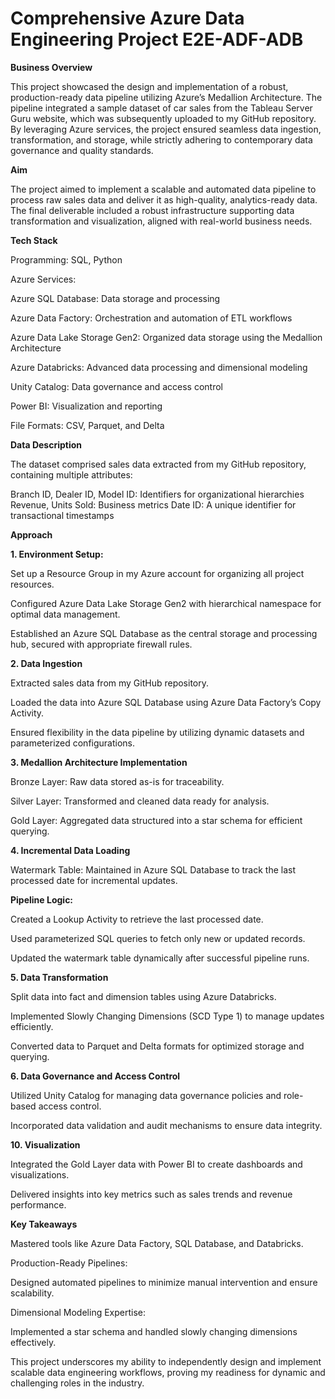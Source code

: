# Comprehensive Azure Data Engineering Project E2E-ADF-ADB

**Business Overview**

This project showcased the design and implementation of a robust, production-ready data pipeline utilizing Azure’s Medallion Architecture. The pipeline integrated a sample dataset of car sales from the Tableau Server Guru website, which was subsequently uploaded to my GitHub repository. By leveraging Azure services, the project ensured seamless data ingestion, transformation, and storage, while strictly adhering to contemporary data governance and quality standards.

**Aim**

The project aimed to implement a scalable and automated data pipeline to process raw sales data and deliver it as high-quality, analytics-ready data. The final deliverable included a robust infrastructure supporting data transformation and visualization, aligned with real-world business needs.

**Tech Stack**

Programming: SQL, Python

Azure Services:

Azure SQL Database: Data storage and processing

Azure Data Factory: Orchestration and automation of ETL workflows

Azure Data Lake Storage Gen2: Organized data storage using the Medallion Architecture

Azure Databricks: Advanced data processing and dimensional modeling

Unity Catalog: Data governance and access control

Power BI: Visualization and reporting

File Formats: CSV, Parquet, and Delta

**Data Description**

The dataset comprised sales data extracted from my GitHub repository, containing multiple attributes:

Branch ID, Dealer ID, Model ID: Identifiers for organizational hierarchies
Revenue, Units Sold: Business metrics
Date ID: A unique identifier for transactional timestamps

**Approach**

**1. Environment Setup:**
   
Set up a Resource Group in my Azure account for organizing all project resources.

Configured Azure Data Lake Storage Gen2 with hierarchical namespace for optimal data management.

Established an Azure SQL Database as the central storage and processing hub, secured with appropriate firewall rules.

**2. Data Ingestion**

Extracted sales data from my GitHub repository.

Loaded the data into Azure SQL Database using Azure Data Factory’s Copy Activity.

Ensured flexibility in the data pipeline by utilizing dynamic datasets and parameterized configurations.

**3. Medallion Architecture Implementation**

Bronze Layer: Raw data stored as-is for traceability.

Silver Layer: Transformed and cleaned data ready for analysis.

Gold Layer: Aggregated data structured into a star schema for efficient querying.

**4. Incremental Data Loading**

Watermark Table: Maintained in Azure SQL Database to track the last processed date for incremental updates.

**Pipeline Logic:**

Created a Lookup Activity to retrieve the last processed date.

Used parameterized SQL queries to fetch only new or updated records.

Updated the watermark table dynamically after successful pipeline runs.

**5. Data Transformation**

Split data into fact and dimension tables using Azure Databricks.

Implemented Slowly Changing Dimensions (SCD Type 1) to manage updates efficiently.

Converted data to Parquet and Delta formats for optimized storage and querying.

**6. Data Governance and Access Control**

Utilized Unity Catalog for managing data governance policies and role-based access control.

Incorporated data validation and audit mechanisms to ensure data integrity.

**10. Visualization**

Integrated the Gold Layer data with Power BI to create dashboards and visualizations.

Delivered insights into key metrics such as sales trends and revenue performance.

**Key Takeaways**

Mastered tools like Azure Data Factory, SQL Database, and Databricks.

Production-Ready Pipelines:

Designed automated pipelines to minimize manual intervention and ensure scalability.

Dimensional Modeling Expertise:

Implemented a star schema and handled slowly changing dimensions effectively.

This project underscores my ability to independently design and implement scalable data engineering workflows, proving my readiness for dynamic and challenging roles in the industry.

